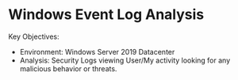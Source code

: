# Windows Event Log Analysis 

Key Objectives: 
  - Environment: Windows Server 2019 Datacenter 
  - Analysis: Security Logs viewing User/My activity looking for any malicious behavior or threats.
